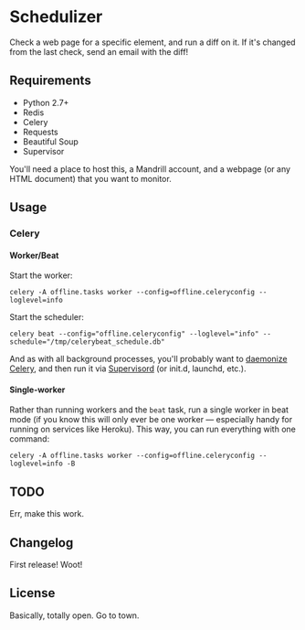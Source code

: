 Schedulizer
===========

Check a web page for a specific element, and run a diff on it.  If it's changed from the last check, send an email with the diff!


Requirements
------------

- Python 2.7+
- Redis
- Celery
- Requests
- Beautiful Soup
- Supervisor

You'll need a place to host this, a Mandrill account, and a webpage (or any HTML document) that you want to monitor.


Usage
-----

### Celery

#### Worker/Beat

Start the worker:

    celery -A offline.tasks worker --config=offline.celeryconfig --loglevel=info

Start the scheduler:

    celery beat --config="offline.celeryconfig" --loglevel="info" --schedule="/tmp/celerybeat_schedule.db"

And as with all background processes, you'll probably want to [daemonize Celery](http://docs.celeryproject.org/en/master/tutorials/daemonizing.html), and then run it via [Supervisord](https://github.com/celery/celery/tree/master/extra/supervisord) (or init.d, launchd, etc.).


#### Single-worker

Rather than running workers and the `beat` task, run a single worker in beat mode (if you know this will only ever be one worker — especially handy for running on services like Heroku).  This way, you can run everything with one command:

    celery -A offline.tasks worker --config=offline.celeryconfig --loglevel=info -B


TODO
----

Err, make this work.


Changelog
---------

First release! Woot!


License
-------

Basically, totally open.  Go to town.